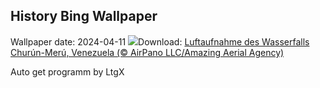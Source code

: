 ## History Bing Wallpaper
Wallpaper date: 2024-04-11
![](https://www.bing.com/th?id=OHR.DragonWaterfall_DE-DE4647448695_UHD.jpg&w=1000)Download: [Luftaufnahme des Wasserfalls Churún-Merú, Venezuela (© AirPano LLC/Amazing Aerial Agency)](https://www.bing.com/th?id=OHR.DragonWaterfall_DE-DE4647448695_UHD.jpg)

Auto get programm by LtgX
